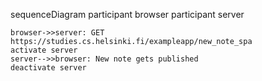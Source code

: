 sequenceDiagram
    participant browser
    participant server
    
    browser->>server: GET https://studies.cs.helsinki.fi/exampleapp/new_note_spa
    activate server
    server-->>browser: New note gets published
    deactivate server

